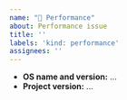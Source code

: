 ```yaml
---
name: "🐢 Performance"
about: Performance issue
title: ''
labels: 'kind: performance'
assignees: ''
---
```


<!--
    Please try to fill out the following info:
-->

- **OS name and version:** ...
- **Project version:** ...
